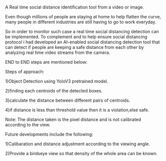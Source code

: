 
A Real time social distance identification tool from a video or image.

Even though millions of people are staying at home to help flatten the curve,
many people in different industries are still having to go to work everyday.

So in order to monitor such case a real time social distancing detection can be implemented.
To complement and to help ensure social distancing protocol i had developed an AI-enabled social distancing detection tool that can detect 
if people are keeping a safe distance from each other by analyzing real time video streams from the camera.

END to END steps are mentioned below:

Steps of approach:

1)Object Detection using YoloV3 pretrained model.

2)finding each centroids of the detected boxes.

3)calculate the distance between different pairs of centroids.

4)if distance is less than threshold value then it is a violation,else safe.

Note: The distance taken is the pixel distance and is not calibrated according to the view.

Future developments include the following:

1)Calibaration and distance adjustment according to the viewing angle.

2)Provide a birdseye view so that density of the whole area can be known.
